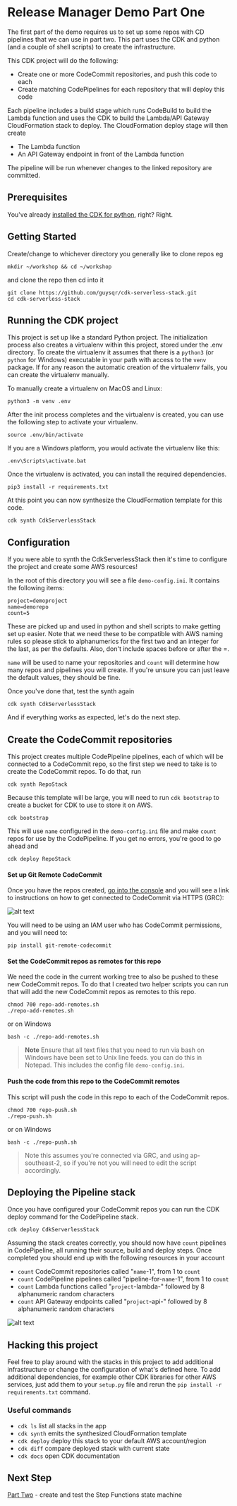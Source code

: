 # Release Manager Demo Part One

The first part of the demo requires us to set up some repos with CD pipelines that we can use in part two. This part uses the CDK and python (and a couple of shell scripts) to create the infrastructure.

This CDK project will do the following:

- Create one or more CodeCommit repositories, and push this code to each
- Create matching CodePipelines for each repository that will deploy this code

Each pipeline includes a build stage which runs CodeBuild to build the Lambda function and uses the CDK to build the Lambda/API Gateway CloudFormation stack to deploy. The CloudFormation deploy stage will then create

- The Lambda function
- An API Gateway endpoint in front of the Lambda function

The pipeline will be run whenever changes to the linked repository are committed.

## Prerequisites

You've already [installed the CDK for python](https://docs.aws.amazon.com/cdk/latest/guide/getting_started.html), right? Right.

## Getting Started

Create/change to whichever directory you generally like to clone repos eg

```
mkdir ~/workshop && cd ~/workshop
```

and clone the repo then cd into it

```
git clone https://github.com/guysqr/cdk-serverless-stack.git
cd cdk-serverless-stack
```

## Running the CDK project

This project is set up like a standard Python project. The initialization process also creates a virtualenv within this project, stored under the .env directory. To create the virtualenv it assumes that there is a `python3` (or `python` for Windows) executable in your path with access to the `venv` package. If for any reason the automatic creation of the virtualenv fails, you can create the virtualenv manually.

To manually create a virtualenv on MacOS and Linux:

```
python3 -m venv .env
```

After the init process completes and the virtualenv is created, you can use the following
step to activate your virtualenv.

```
source .env/bin/activate
```

If you are a Windows platform, you would activate the virtualenv like this:

```
.env\Scripts\activate.bat
```

Once the virtualenv is activated, you can install the required dependencies.

```
pip3 install -r requirements.txt
```

At this point you can now synthesize the CloudFormation template for this code.

```
cdk synth CdkServerlessStack
```

## Configuration

If you were able to synth the CdkServerlessStack then it's time to configure the project and create some AWS resources!

In the root of this directory you will see a file `demo-config.ini`. It contains the following items:

```
project=demoproject
name=demorepo
count=5
```

These are picked up and used in python and shell scripts to make getting set up easier. Note that we need these to be compatible with AWS naming rules so please stick to alphanumerics for the first two and an integer for the last, as per the defaults. Also, don't include spaces before or after the =.

`name` will be used to name your repositories and `count` will determine how many repos and pipelines you will create. If you're unsure you can just leave the default values, they should be fine.

Once you've done that, test the synth again

```
cdk synth CdkServerlessStack
```

And if everything works as expected, let's do the next step.

## Create the CodeCommit repositories

This project creates multiple CodePipeline pipelines, each of which will be connected to a CodeCommit repo, so the first step we need to take is to create the CodeCommit repos. To do that, run

```
cdk synth RepoStack
```

Because this template will be large, you will need to run `cdk bootstrap` to create a bucket for CDK to use to store it on AWS.

```
cdk bootstrap
```

This will use `name` configured in the `demo-config.ini` file and make `count` repos for use by the CodePipeline. If you get no errors, you're good to go ahead and

```
cdk deploy RepoStack
```

#### Set up Git Remote CodeCommit

Once you have the repos created, [go into the console](https://ap-southeast-2.console.aws.amazon.com/codesuite/codecommit/repositories?region=ap-southeast-2) and you will see a link to instructions on how to get connected to CodeCommit via HTTPS (GRC):

![alt text](https://github.com/guysqr/cdk-serverless-stack/raw/master/doc/repo-list.png 'Repo List View')

You will need to be using an IAM user who has CodeCommit permissions, and you will need to:

```
pip install git-remote-codecommit
```

#### Set the CodeCommit repos as remotes for this repo

We need the code in the current working tree to also be pushed to these new CodeCommit repos. To do that I created two helper scripts you can run that will add the new CodeCommit repos as remotes to this repo.

```
chmod 700 repo-add-remotes.sh
./repo-add-remotes.sh
```

or on Windows

```
bash -c ./repo-add-remotes.sh
```

> **Note**
> Ensure that all text files that you need to run via bash on Windows have been set to Unix line feeds. you can do this in Notepad. This includes the config file `demo-config.ini`.

#### Push the code from this repo to the CodeCommit remotes

This script will push the code in this repo to each of the CodeCommit repos.

```
chmod 700 repo-push.sh
./repo-push.sh
```

or on Windows

```
bash -c ./repo-push.sh
```

> Note this assumes you're connected via GRC, and using ap-southeast-2, so if you're not you will need to edit the script accordingly.

## Deploying the Pipeline stack

Once you have configured your CodeCommit repos you can run the CDK deploy command for the CodePipeline stack.

```
cdk deploy CdkServerlessStack
```

Assuming the stack creates correctly, you should now have `count` pipelines in CodePipeline, all running their source, build and deploy steps. Once completed you should end up with the following resources in your account

- `count` CodeCommit repositories called "`name`-1", from 1 to `count`
- `count` CodePipeline pipelines called "pipeline-for-`name`-1", from 1 to `count`
- `count` Lambda functions called "`project`-lambda-" followed by 8 alphanumeric random characters
- `count` API Gateway endpoints called "`project`-api-" followed by 8 alphanumeric random characters

![alt text](https://github.com/guysqr/cdk-serverless-stack/raw/master/doc/pipeline-view.png 'Pipeline View')

## Hacking this project

Feel free to play around with the stacks in this project to add additional infrastructure or change the configuration of what's defined here. To add additional dependencies, for example other CDK libraries for other AWS services, just add them to your `setup.py` file and rerun the `pip install -r requirements.txt` command.

### Useful commands

- `cdk ls` list all stacks in the app
- `cdk synth` emits the synthesized CloudFormation template
- `cdk deploy` deploy this stack to your default AWS account/region
- `cdk diff` compare deployed stack with current state
- `cdk docs` open CDK documentation

## Next Step

[Part Two](part-two.md) - create and test the Step Functions state machine
